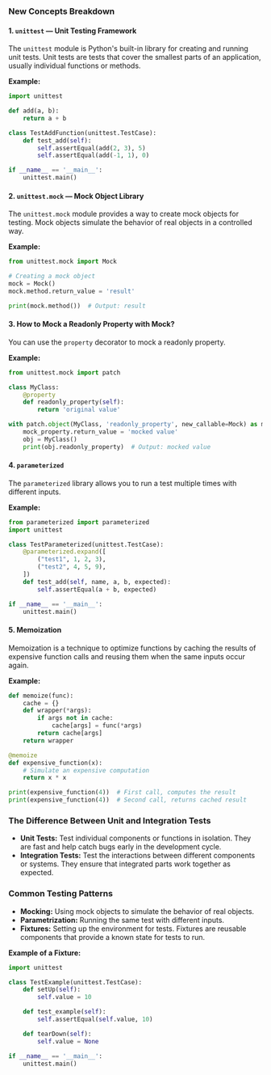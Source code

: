 ### New Concepts Breakdown

#### 1. `unittest` — Unit Testing Framework

The `unittest` module is Python's built-in library for creating and running unit tests. Unit tests are tests that cover the smallest parts of an application, usually individual functions or methods.

**Example:**

```python
import unittest

def add(a, b):
    return a + b

class TestAddFunction(unittest.TestCase):
    def test_add(self):
        self.assertEqual(add(2, 3), 5)
        self.assertEqual(add(-1, 1), 0)

if __name__ == '__main__':
    unittest.main()
```

#### 2. `unittest.mock` — Mock Object Library

The `unittest.mock` module provides a way to create mock objects for testing. Mock objects simulate the behavior of real objects in a controlled way.

**Example:**

```python
from unittest.mock import Mock

# Creating a mock object
mock = Mock()
mock.method.return_value = 'result'

print(mock.method())  # Output: result
```

#### 3. How to Mock a Readonly Property with Mock?

You can use the `property` decorator to mock a readonly property.

**Example:**

```python
from unittest.mock import patch

class MyClass:
    @property
    def readonly_property(self):
        return 'original value'

with patch.object(MyClass, 'readonly_property', new_callable=Mock) as mock_property:
    mock_property.return_value = 'mocked value'
    obj = MyClass()
    print(obj.readonly_property)  # Output: mocked value
```

#### 4. `parameterized`

The `parameterized` library allows you to run a test multiple times with different inputs.

**Example:**

```python
from parameterized import parameterized
import unittest

class TestParameterized(unittest.TestCase):
    @parameterized.expand([
        ("test1", 1, 2, 3),
        ("test2", 4, 5, 9),
    ])
    def test_add(self, name, a, b, expected):
        self.assertEqual(a + b, expected)

if __name__ == '__main__':
    unittest.main()
```

#### 5. Memoization

Memoization is a technique to optimize functions by caching the results of expensive function calls and reusing them when the same inputs occur again.

**Example:**

```python
def memoize(func):
    cache = {}
    def wrapper(*args):
        if args not in cache:
            cache[args] = func(*args)
        return cache[args]
    return wrapper

@memoize
def expensive_function(x):
    # Simulate an expensive computation
    return x * x

print(expensive_function(4))  # First call, computes the result
print(expensive_function(4))  # Second call, returns cached result
```

### The Difference Between Unit and Integration Tests

- **Unit Tests:** Test individual components or functions in isolation. They are fast and help catch bugs early in the development cycle.
- **Integration Tests:** Test the interactions between different components or systems. They ensure that integrated parts work together as expected.

### Common Testing Patterns

- **Mocking:** Using mock objects to simulate the behavior of real objects.
- **Parametrization:** Running the same test with different inputs.
- **Fixtures:** Setting up the environment for tests. Fixtures are reusable components that provide a known state for tests to run.

**Example of a Fixture:**

```python
import unittest

class TestExample(unittest.TestCase):
    def setUp(self):
        self.value = 10

    def test_example(self):
        self.assertEqual(self.value, 10)

    def tearDown(self):
        self.value = None

if __name__ == '__main__':
    unittest.main()
```
